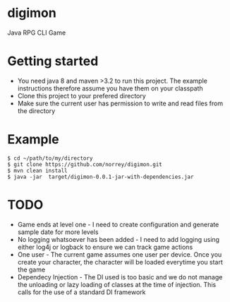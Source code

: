# digimon
Java RPG CLI Game


# Getting started

* You need java 8 and maven >3.2 to run this project. The example instructions therefore assume you have them on your classpath
* Clone this project to your prefered directory
* Make sure the current user has permission to write and read files from the directory


# Example
```
$ cd ~/path/to/my/directory
$ git clone https://github.com/norrey/digimon.git
$ mvn clean install
$ java -jar  target/digimon-0.0.1-jar-with-dependencies.jar
```



# TODO

* Game ends at level one - I need to create configuration and generate sample date for more levels
* No logging whatsoever has been added - I need to add logging using either log4j or logback to ensure we can track game actions
* One user - The current game assumes one user per device. Once you create your character, the character will be loaded everytime you start the game
* Dependecy Injection - The DI used is too basic and we do not manage the unloading or lazy loading of classes at the time of injection. This calls for the use of a standard DI framework
